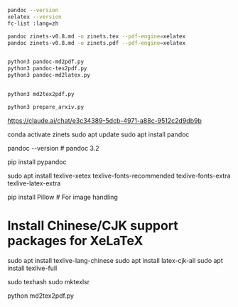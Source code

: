 ```bash
pandoc --version
xelatex --version
fc-list :lang=zh

pandoc zinets-v0.8.md -o zinets.tex --pdf-engine=xelatex
pandoc zinets-v0.8.md -o zinets.pdf --pdf-engine=xelatex


python3 pandoc-md2pdf.py
python3 pandoc-tex2pdf.py
python3 pandoc-md2latex.py


python3 md2tex2pdf.py

python3 prepare_arxiv.py
```

https://claude.ai/chat/e3c34389-5dcb-4971-a88c-9512c2d9db9b


conda activate zinets
sudo apt update
sudo apt install pandoc

pandoc --version  # pandoc 3.2

pip install pypandoc

sudo apt install texlive-xetex texlive-fonts-recommended texlive-fonts-extra texlive-latex-extra

pip install Pillow  # For image handling

# Install Chinese/CJK support packages for XeLaTeX
sudo apt install texlive-lang-chinese
sudo apt install latex-cjk-all
sudo apt install texlive-full


sudo texhash
sudo mktexlsr

python md2tex2pdf.py

